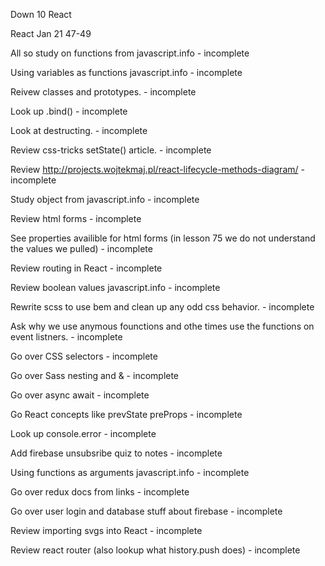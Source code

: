 Down 10 React 

React Jan 21 47-49

All so study on functions from javascript.info - incomplete 

Using variables as functions javascript.info - incomplete

Reivew classes and prototypes. - incomplete

Look up .bind() - incomplete

Look at destructing. - incomplete 

Review css-tricks setState() article. - incomplete

Review http://projects.wojtekmaj.pl/react-lifecycle-methods-diagram/ - incomplete

Study object from javascript.info - incomplete

Review html forms - incomplete

See properties availible for html forms (in lesson 75 we do not understand the values we pulled) - incomplete

Review routing in React - incomplete

Review boolean values javascript.info - incomplete

Rewrite scss to use bem and clean up any odd css behavior. - incomplete

Ask why we use anymous founctions and othe times use the functions on event listners. - incomplete

Go over CSS selectors - incomplete

Go over Sass nesting and & - incomplete

Go over async await - incomplete

Go React concepts like prevState preProps - incomplete

Look up console.error - incomplete

Add firebase unsubsribe quiz to notes - incomplete

Using functions as arguments javascript.info - incomplete

Go over redux docs from links - incomplete

Go over user login and database stuff about firebase - incomplete

Review importing svgs into React - incomplete

Review react router (also lookup what history.push does) - incomplete